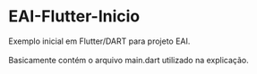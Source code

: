 # EAI-Flutter-Inicio
Exemplo inicial em Flutter/DART para projeto EAI.<br><br>
Basicamente contém o arquivo main.dart utilizado na explicação.
